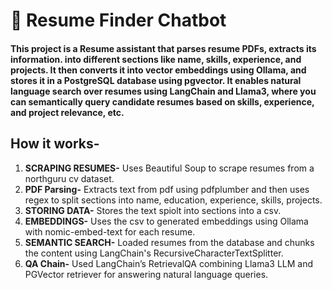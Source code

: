 # 🤖 Resume Finder Chatbot
#### This project is a Resume assistant that parses resume PDFs, extracts its information.  into different sections like name, skills, experience, and projects. It then converts it into vector embeddings using Ollama, and stores it in a PostgreSQL database using pgvector. It enables natural language search over resumes using LangChain and Llama3, where you can semantically query candidate resumes based on skills, experience, and project relevance, etc.
## How it works-
1. **SCRAPING RESUMES-**  Uses Beautiful Soup to scrape resumes from a northguru cv dataset.
2. **PDF Parsing-** Extracts text from pdf using pdfplumber and then uses regex to split sections into name, education, experience, skills, projects.
3. **STORING DATA-** Stores the text spiolt into sections into a csv.
4. **EMBEDDINGS-** Uses the csv to generated embeddings using Ollama with nomic-embed-text for each resume.
5. **SEMANTIC SEARCH-** Loaded resumes from the database and chunks the content using LangChain's RecursiveCharacterTextSplitter.
6. **QA Chain-** Used LangChain’s RetrievalQA combining Llama3 LLM and PGVector retriever for answering natural language queries.
